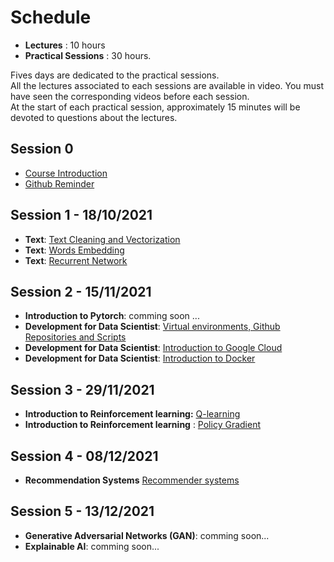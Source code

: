 # Schedule

* **Lectures** : 10 hours
* **Practical Sessions** : 30 hours.

Fives days are dedicated to the practical sessions.  
All the lectures associated to each sessions are available in video.  You must have seen the corresponding videos before each session.  
At the start of each practical session, approximately 15 minutes will be devoted to questions about the lectures.  

<!-- ## Session 0  

*   [Course Introduction](introduction.md) 
*   [Github Reminder](git_intro.md)


## Session 1 - 18/10/2021 

   - **Text**: [Text Cleaning and Vectorization](text1.md)
   - **Text**: [Words Embedding](text2.md)
        
## Session 2 - 08/11/2021 

   - **Text**: [Recurrent Network](text3.md)
   - **Development for Data Scientist**: [Virtual environments, Github Repositories and Scripts](dev.md)

## Session 3 - 15/11/2021 

   - **Development for Data Scientist**: [Introduction to Google Cloud](gcloud.md)  
   - **Development for Data Scientist**: [Introduction to Docker](docker.md)
   
## Session 4 - 29/11/2021  

   * **Introduction to deep Reinforcement learning:** [Q-learning](q_learning.md)

## Session 5 - 13/12/2021

* **Introduction to deep Reinforcement learning** : [Policy Gradient](policy_gradient.md)  
* **Recommendation Systems** [Recommender systems](rec_sys.md)  -->
        

## Session 0  

*   [Course Introduction](introduction.md) 
*   [Github Reminder](git_intro.md)


## Session 1 - 18/10/2021 

   - **Text**: [Text Cleaning and Vectorization](text1.md)
   - **Text**: [Words Embedding](text2.md)
   - **Text**: [Recurrent Network](text3.md)
        
## Session 2 - 15/11/2021  

   - **Introduction to Pytorch**: comming soon ...
   - **Development for Data Scientist**: [Virtual environments, Github Repositories and Scripts](dev.md)
   - **Development for Data Scientist**: [Introduction to Google Cloud](gcloud.md)  
   - **Development for Data Scientist**: [Introduction to Docker](docker.md)

## Session 3 - 29/11/2021 

   * **Introduction to Reinforcement learning:** [Q-learning](q_learning.md)
   * **Introduction to Reinforcement learning** : [Policy Gradient](policy_gradient.md)
   
## Session 4 - 08/12/2021  

   * **Recommendation Systems** [Recommender systems](rec_sys.md) 

## Session 5 - 13/12/2021

   * **Generative Adversarial Networks (GAN)**: comming soon...
   * **Explainable AI**: comming soon...